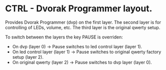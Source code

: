 # CTRL - Dvorak Programmer layout.

Provides Dvorak Programmer (dvp) on the first layer.
The second layer is for controlling of LEDs, volume, etc.
The third layer is the original qwerty setup.

To switch between the layers the key PAUSE is overriden:
- On dvp (layer 0) -> Pause switches to led control layer (layer 1).
- On led control layer (layer 1) -> Pause switches to original qwerty factory setup (layer 2).
- On original qwerty (layer 2) -> Pause switches to dvp layer (layer 0).
